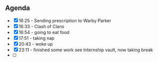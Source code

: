 ## Agenda
- [x] 16:25 - Sending prescription to Warby Parker
- [x] 16:33 - Clash of Clans
- [x] 16:54 - going to eat food
- [x] 17:51 - taking nap
- [x] 20:43 - woke up
- [x] 23:11 - finished some work see Internship vault, now taking break
- [ ] 